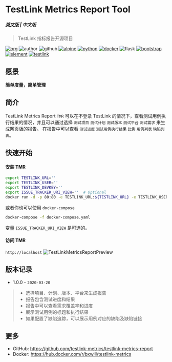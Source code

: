 # TestLink Metrics Report Tool
##### [英文版](README.md) | 中文版

> TestLink 指标报告开源项目

[![org](https://img.shields.io/static/v1?style=for-the-badge&label=org&message=Truth%20%26%20Insurance%20Workshop&color=597ed9)](http://bx.baoxian-sz.com)
![author](https://img.shields.io/static/v1?style=for-the-badge&label=author&message=v.stone@163.com&color=blue)
![github](https://img.shields.io/github/license/testlink-metrics/testlink-metrics-report?style=for-the-badge)
[![alpine](https://img.shields.io/static/v1?style=for-the-badge&logo=alpine%20linux&label=Alpine%20Linux&message=3.10&color=0D597F)](https://www.alpinelinux.org)
[![python](https://img.shields.io/static/v1?style=for-the-badge&logo=python&label=Python&message=3.7&color=3776AB)](https://www.python.org)
[![docker](https://img.shields.io/static/v1?style=for-the-badge&logo=docker&label=docker&message=bxwill/testlink-metrics&color=2496ED)](https://hub.docker.com/r/bxwill/testlink-metrics)
![flask](https://img.shields.io/static/v1?style=for-the-badge&logo=python&label=flask&message=1.1.1&color=3776AB)
[![bootstrap](https://img.shields.io/static/v1?style=for-the-badge&logo=bootstrap&label=bootstrap&message=v4&color=563D7C)](https://v4.bootcss.com)
[![element](https://img.shields.io/static/v1?style=for-the-badge&logo=css3&label=element&message=2.13.0&color=1572B6)](https://element.eleme.cn/#/en-US/component/icon)
[![testlink](https://img.shields.io/static/v1?style=for-the-badge&logo=php&label=testlink&message=1.9.x&color=777BB4)](https://github.com/TestLinkOpenSourceTRMS/testlink-code)

## 愿景

**简单度量，简单管理**

## 简介

TestLink Metrics Report `TMR` 可以在不登录 TestLink 的情况下，查看测试用例执行结果的情况，并且可以通过选择 `测试项目` `测试计划` `测试版本` `测试平台` `测试需求` 来生成网页版的报告。
在报告中可以查看 `测试进度` `测试用例执行结果` `比例` `用例列表` `缺陷列表`。

## 快速开始

#### 安装 TMR
```bash
export TESTLINK_URL=''
export TESTLINK_USER=''
export TESTLINK_DEVKEY=''
export ISSUE_TRACKER_URI_VIEW=''  # Optional
docker run -d -p 80:80 -e TESTLINK_URL:${TESTLINK_URL} -e TESTLINK_USER:${TESTLINK_USER} -e TESTLINK_DEVKEY:${TESTLINK_DEVKEY} -it bxwill/testlink-metrics
```
或者你也可以使用 `docker-compose`
```bash
docker-compose -f docker-compose.yaml
```
变量 `ISSUE_TRACKER_URI_VIEW` 是可选的。

#### 访问 TMR
`http://localhost`
![TestLinkMetricsReportPreview](https://repository-images.githubusercontent.com/247091078/962f8200-6aa7-11ea-881b-0a2a3781be33)

## 版本记录
- 1.0.0 - `2020-03-20`
> - 选择项目、计划、版本、平台来生成报告
> - 报告包含测试进度和结果
> - 报告中可以查看需求覆盖率和进度
> - 展示测试用例的标题和执行结果
> - 如果配置了缺陷追踪，可以展示用例对应的缺陷及缺陷链接

## 更多
- GitHub: https://github.com/testlink-metrics/testlink-metrics-report
- Docker: https://hub.docker.com/r/bxwill/testlink-metrics
